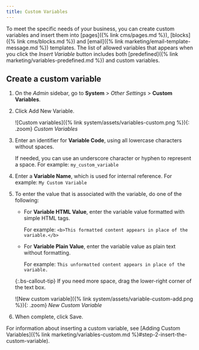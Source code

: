 ```yaml
---
title: Custom Variables
---
```


To meet the specific needs of your business, you can create custom variables and insert them into [pages]({% link cms/pages.md %}), [blocks]({% link cms/blocks.md %}) and [email]({% link marketing/email-template-message.md %}) templates. The list of allowed variables that appears when you click the _Insert Variable_ button includes both [predefined]({% link marketing/variables-predefined.md %}) and custom variables.

## Create a custom variable

1. On the _Admin_ sidebar, go to **System** > _Other Settings_ > **Custom Variables**.

1. Click <span class="btn">Add New Variable</span>.

   ![Custom variables]({% link system/assets/variables-custom.png %}){: .zoom}
   _Custom Variables_

1. Enter an identifier for **Variable Code**, using all lowercase characters without spaces.

   If needed, you can use an underscore character or hyphen to represent a space. For example: `my_custom_variable`

1. Enter a **Variable Name**, which is used for internal reference. For example: `My Custom Variable`

1. To enter the value that is associated with the variable, do one of the following:

   - For **Variable HTML Value**, enter the variable value formatted with simple HTML tags.

      For example: `<b>This formatted content appears in place of the variable.</b>`

   - For **Variable Plain Value**, enter the variable value as plain text without formatting.

      For example: `This unformatted content appears in place of the variable.`

   {:.bs-callout-tip}
   If you need more space, drag the lower-right corner of the text box.

   ![New custom variable]({% link system/assets/variable-custom-add.png %}){: .zoom}
   _New Custom Variable_

1. When complete, click <span class="btn">Save</span>.

For information about inserting a custom variable, see [Adding Custom Variables]({% link marketing/variables-custom.md %}#step-2-insert-the-custom-variable).